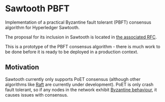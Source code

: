 # Sawtooth PBFT

Implementation of a practical Byzantine fault tolerant (PBFT) consensus
algorithm for Hyperledger Sawtooth.

The proposal for its inclusion in Sawtooth is located in [the associated RFC][pbft-rfc].

This is a prototype of the PBFT consensus algorithm - there is much work to be
done before it is ready to be deployed in a production context.

## Motivation
Sawtooth currently only supports PoET consensus (although other algorithms
like [Raft][raft] are currently under development). PoET is only crash fault
tolerant, so if any nodes in the network exhibit [Byzantine
behaviour][byzantine], it causes issues with consensus.


[pbft-rfc]: https://github.com/bridger-herman/sawtooth-rfcs/blob/pbft-consensus/text/0000-pbft-consensus.md
[raft]: https://github.com/hyperledger/sawtooth-raft
[byzantine]: https://en.wikipedia.org/wiki/Byzantine_fault_tolerance#Byzantine_Generals'_Problem
